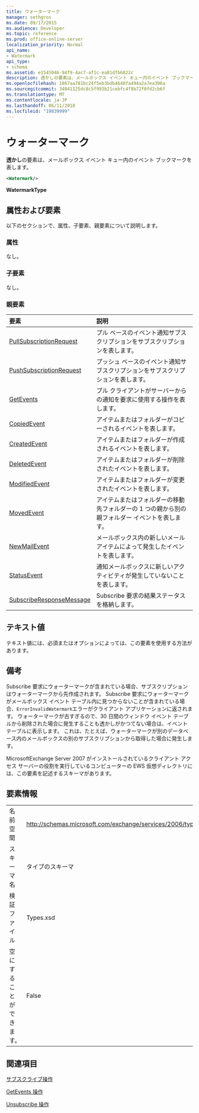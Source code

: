```yaml
---
title: ウォーターマーク
manager: sethgros
ms.date: 09/17/2015
ms.audience: Developer
ms.topic: reference
ms.prod: office-online-server
localization_priority: Normal
api_name:
- Watermark
api_type:
- schema
ms.assetid: e1545046-94f9-4ac7-af1c-ea81dfb6822c
description: 透かしの要素は、メールボックス イベント キュー内のイベント ブックマークを表します。
ms.openlocfilehash: 1867aa781bc24f5eb3bdb4648fa494a2a7ea396a
ms.sourcegitcommit: 34041125dc8c5f993b21cebfc4f8b72f0fd2cb6f
ms.translationtype: MT
ms.contentlocale: ja-JP
ms.lasthandoff: 06/11/2018
ms.locfileid: "19839999"
---
```

# <a name="watermark"></a>ウォーターマーク

**透かし**の要素は、メールボックス イベント キュー内のイベント ブックマークを表します。 
  
```xml
<Watermark/>
```

 **WatermarkType**
## <a name="attributes-and-elements"></a>属性および要素

以下のセクションで、属性、子要素、親要素について説明します。
  
### <a name="attributes"></a>属性

なし。
  
### <a name="child-elements"></a>子要素

なし。
  
### <a name="parent-elements"></a>親要素

|**要素**|**説明**|
|:-----|:-----|
|[PullSubscriptionRequest](pullsubscriptionrequest.md) <br/> |プル ベースのイベント通知サブスクリプションをサブスクリプションを表します。  <br/> |
|[PushSubscriptionRequest](pushsubscriptionrequest.md) <br/> |プッシュ ベースのイベント通知サブスクリプションをサブスクリプションを表します。  <br/> |
|[GetEvents](getevents.md) <br/> |プル クライアントがサーバーからの通知を要求に使用する操作を表します。  <br/> |
|[CopiedEvent](copiedevent.md) <br/> |アイテムまたはフォルダーがコピーされるイベントを表します。  <br/> |
|[CreatedEvent](createdevent.md) <br/> |アイテムまたはフォルダーが作成されるイベントを表します。  <br/> |
|[DeletedEvent](deletedevent.md) <br/> |アイテムまたはフォルダーが削除されたイベントを表します。  <br/> |
|[ModifiedEvent](modifiedevent.md) <br/> |アイテムまたはフォルダーが変更されたイベントを表します。  <br/> |
|[MovedEvent](movedevent.md) <br/> |アイテムまたはフォルダーの移動先フォルダーの 1 つの親から別の親フォルダー イベントを表します。  <br/> |
|[NewMailEvent](newmailevent.md) <br/> |メールボックス内の新しいメール アイテムによって発生したイベントを表します。  <br/> |
|[StatusEvent](statusevent.md) <br/> |通知メールボックスに新しいアクティビティが発生していないことを表します。  <br/> |
|[SubscribeResponseMessage](subscriberesponsemessage.md) <br/> |Subscribe 要求の結果ステータスを格納します。  <br/> |
   
## <a name="text-value"></a>テキスト値

テキスト値には、必須またはオプションによっては、この要素を使用する方法があります。
  
## <a name="remarks"></a>備考

Subscribe 要求にウォーターマークが含まれている場合、サブスクリプションはウォーターマークから先作成されます。 Subscribe 要求にウォーターマークがメールボックス イベント テーブル内に見つからないことが含まれている場合、`ErrorInvalidWatermark`エラーがクライアント アプリケーションに返されます。 ウォーターマークが古すぎるので、30 日間のウィンドウ イベント テーブルから削除された場合に発生することも透かしがかつてない場合は、イベント テーブルに表示します。 これは、たとえば、ウォーターマークが別のデータベース内のメールボックスの別のサブスクリプションから取得した場合に発生します。 
  
MicrosoftExchange Server 2007 がインストールされているクライアント アクセス サーバーの役割を実行しているコンピューターの EWS 仮想ディレクトリには、この要素を記述するスキーマがあります。
  
## <a name="element-information"></a>要素情報

|||
|:-----|:-----|
|名前空間  <br/> |http://schemas.microsoft.com/exchange/services/2006/types  <br/> |
|スキーマ名  <br/> |タイプのスキーマ  <br/> |
|検証ファイル  <br/> |Types.xsd  <br/> |
|空にすることができます。  <br/> |False  <br/> |
   
## <a name="see-also"></a>関連項目



[サブスクライブ操作](subscribe-operation.md)
  
[GetEvents 操作](getevents-operation.md)
  
[Unsubscribe 操作](unsubscribe-operation.md)


